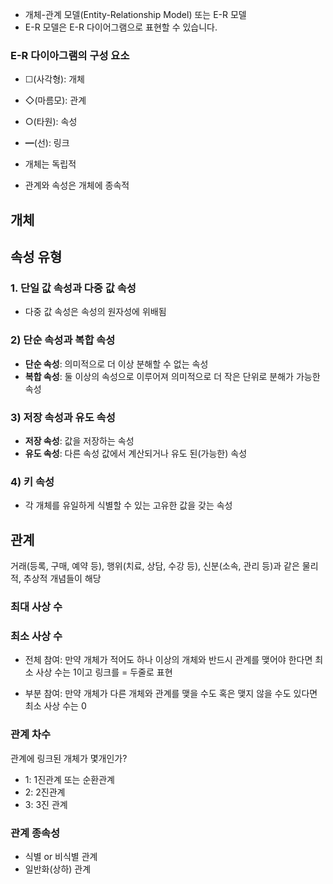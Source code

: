 - 개체-관계 모델(Entity-Relationship Model) 또는 E-R 모델
- E-R 모델은 E-R 다이어그램으로 표현할 수 있습니다.

### E-R 다이아그램의 구성 요소
- &#9744;(사각형): 개체
- &#9671;(마름모): 관계
- &#9675;(타원): 속성
- ━(선): 링크

- 개체는 독립적
- 관계와 속성은 개체에 종속적

## 개체

## 속성 유형

### 1. 단일 값 속성과 다중 값 속성
- 다중 값 속성은 속성의 원자성에 위배됨
### 2) 단순 속성과 복합 속성
- **단순 속성**: 의미적으로 더 이상 분해할 수 없는 속성
- **복합 속성**: 둘 이상의 속성으로 이루어져 의미적으로 더 작은 단위로 분해가 가능한 속성

### 3) 저장 속성과 유도 속성
- **저장 속성**: 값을 저장하는 속성
- **유도 속성**: 다른 속성 값에서 계산되거나 유도 된(가능한) 속성

### 4) 키 속성
- 각 개체를 유일하게 식별할 수 있는 고유한 값을 갖는 속성


## 관계

거래(등록, 구매, 예약 등), 행위(치료, 상담, 수강 등), 신분(소속, 관리 등)과 같은 물리
적, 추상적 개념들이 해당

### 최대 사상 수

### 최소 사상 수

- 전체 참여: 만약 개체가 적어도 하나 이상의 개체와 반드시 관계를 맺어야 한다면 최소 사상 수는 1이고
링크를 = 두줄로 표현

- 부분 참여: 만약 개체가 다른 개체와 관계를 맺을 수도 혹은 맺지 않을 수도 있다면 최소 사상 수는 0

### 관계 차수

관계에 링크된 개체가 몇개인가?
- 1: 1진관계 또는 순환관계
- 2: 2진관계
- 3: 3진 관계

### 관계 종속성

- 식별 or 비식별 관계
- 일반화(상하) 관계
